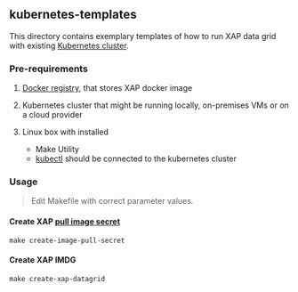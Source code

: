 ## kubernetes-templates

This directory contains exemplary templates of how to run XAP data grid with existing [Kubernetes cluster](https://github.com/kubernetes/kubernetes/blob/master/docs).

### Pre-requirements

1. [Docker registry](https://docs.docker.com/registry/deploying/), that stores XAP docker image

2. Kubernetes cluster that might be running locally, on-premises VMs or on a cloud provider

3. Linux box with installed 

    - Make Utility
    - [kubectl](https://kubernetes.io/docs/user-guide/prereqs/) should be connected to the kubernetes cluster

### Usage

> Edit Makefile with correct parameter values.

#### Create XAP [pull image secret](https://kubernetes.io/docs/user-guide/images/)

    make create-image-pull-secret

#### Create XAP IMDG
    
    make create-xap-datagrid
  